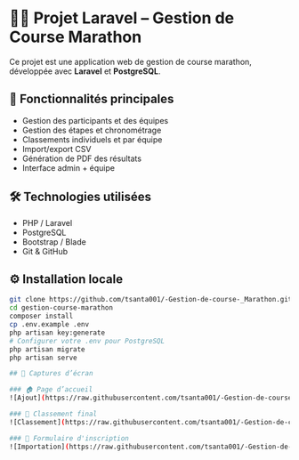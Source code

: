 # 🏃‍♂️ Projet Laravel – Gestion de Course Marathon

Ce projet est une application web de gestion de course marathon, développée avec **Laravel** et **PostgreSQL**.

## 🚀 Fonctionnalités principales

- Gestion des participants et des équipes
- Gestion des étapes et chronométrage
- Classements individuels et par équipe
- Import/export CSV
- Génération de PDF des résultats
- Interface admin + équipe

## 🛠️ Technologies utilisées

- PHP / Laravel
- PostgreSQL
- Bootstrap / Blade
- Git & GitHub

## ⚙️ Installation locale

```bash
git clone https://github.com/tsanta001/-Gestion-de-course-_Marathon.git
cd gestion-course-marathon
composer install
cp .env.example .env
php artisan key:generate
# Configurer votre .env pour PostgreSQL
php artisan migrate
php artisan serve

## 📸 Captures d’écran

### 🏠 Page d’accueil
![Ajout](https://raw.githubusercontent.com/tsanta001/-Gestion-de-course-_Marathon/main/screenshots/Ajout.jpg)

### 🏁 Classement final
![Classement](https://raw.githubusercontent.com/tsanta001/-Gestion-de-course-_Marathon/main/screenshots/Classement.jpg)

### 📝 Formulaire d'inscription
![Importation](https://raw.githubusercontent.com/tsanta001/-Gestion-de-course-_Marathon/main/screenshots/Importation.jpg)
